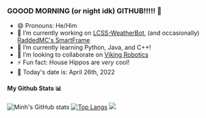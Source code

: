 ### GOOOD MORNING (or night idk) GITHUB!!!!! 👋
- 😄 Pronouns: He/Him
- 🔭 I’m currently working on [LCSS-WeatherBot](https://github.com/Raminh05/LCSS-WeatherBot), (and occasionally) [RaddedMC's SmartFrame](https://github.com/RaddedMC/SmartFrame)
- 🌱 I’m currently learning Python, Java, and C++!
- 👯 I’m looking to collaborate on [Viking Robotics](https://github.com/FRC6854)
- ⚡ Fun fact: House Hippos are *very* cool!
- 📆 Today's date is: April 26th, 2022


#### My Github Stats 📊
![Minh's GitHub stats](https://github-readme-stats.vercel.app/api?username=Raminh05&show_icons=true&theme=monokai)
[![Top Langs](https://github-readme-stats.vercel.app/api/top-langs/?username=Raminh05)](https://github.com/Raminh05/github-readme-stats)
<img src="https://github-readme-streak-stats.herokuapp.com/?user=Raminh05"></img>

<!--
**Raminh05/Raminh05** is a ✨ _special_ ✨ repository because its `README.md` (this file) appears on your GitHub profile.

Here are some ideas to get you started:


- 🤔 I’m looking for help with ...
- 💬 Ask me about ...



-->

